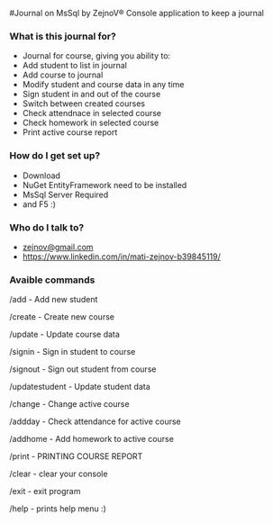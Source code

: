 #Journal on MsSql by ZejnoV®
Console application to keep a journal

### What is this journal for? ###

* Journal for course, giving you ability to:
* Add student to list in journal
* Add course to journal
* Modify student and course data in any time
* Sign student in and out of the course
* Switch between created courses
* Check attendnace in selected course
* Check homework in selected course
* Print active course report

### How do I get set up? ###

* Download 
* NuGet EntityFramework need to be installed
* MsSql Server Required
* and F5 :)

### Who do I talk to? ###

* zejnov@gmail.com
* https://www.linkedin.com/in/mati-zejnov-b39845119/


### Avaible commands ###

/add           - Add new student

/create        - Create new course

/update        - Update course data

/signin        - Sign in student to course

/signout       - Sign out student from course

/updatestudent - Update student data

/change        - Change active course

/addday        - Check attendance for active course

/addhome       - Add homework to active course

/print         - PRINTING COURSE REPORT

/clear         - clear your console

/exit          - exit program

/help          - prints help menu :)
